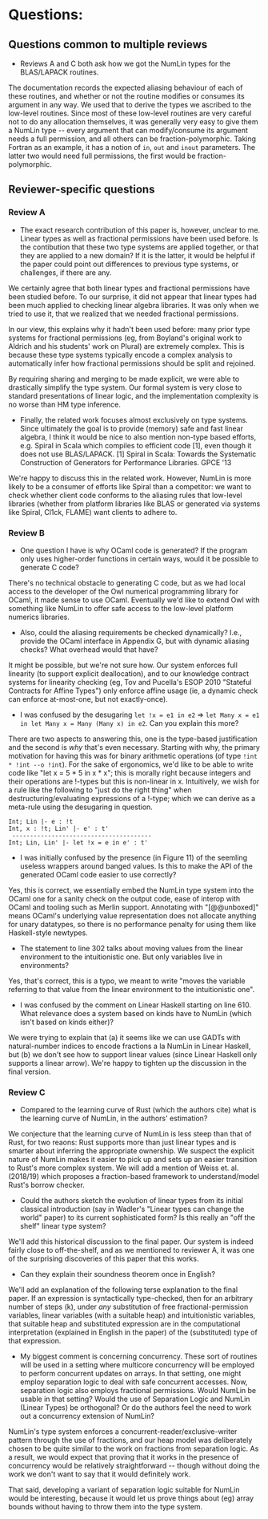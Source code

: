 # Questions:

## Questions common to multiple reviews

* Reviews A and C both ask how we got the NumLin types for the
  BLAS/LAPACK routines.
   
The documentation records the expected aliasing behaviour of each of
these routines, and whether or not the routine modifies or consumes
its argument in any way. We used that to derive the types we ascribed
to the low-level routines. Since most of these low-level routines are
very careful not to do any allocation themselves, it was generally
very easy to give them a NumLin type -- every argument that can
modify/consume its argument needs a full permission, and all others
can be fraction-polymorphic. Taking Fortran as an example, it has
a notion of `in`, `out` and `inout` parameters. The latter two would
need full permissions, the first would be fraction-polymorphic.

## Reviewer-specific questions

### Review A

* The exact research contribution of this paper is, however, unclear
  to me. Linear types as well as fractional permissions have been used
  before.  Is the contibution that these two type systems are applied
  together, or that they are applied to a new domain? If it is the
  latter, it would be helpful if the paper could point out differences
  to previous type systems, or challenges, if there are any.

We certainly agree that both linear types and fractional permissions
have been studied before. To our surprise, it did not appear that
linear types had been much applied to checking linear algebra
libraries. It was only when we tried to use it, that we realized that
we needed fractional permissions. 

In our view, this explains why it hadn't been used before: many prior
type systems for fractional permissions (eg, from Boyland's original
work to Aldrich and his students' work on Plural) are extremely
complex. This is because these type systems typically encode a complex
analysis to automatically infer how fractional permissions should be
split and rejoined.

By requiring sharing and merging to be made explicit, we were able to
drastically simplify the type system. Our formal system is very close
to standard presentations of linear logic, and the implementation
complexity is no worse than HM type inference.

* Finally, the related work focuses almost exclusively on type
  systems. Since ultimately the goal is to provide (memory) safe and
  fast linear algebra, I think it would be nice to also mention
  non-type based efforts, e.g. Spiral in Scala which compiles to
  efficient code [1], even though it does not use BLAS/LAPACK.  [1]
  Spiral in Scala: Towards the Systematic Construction of Generators
  for Performance Libraries. GPCE '13

We're happy to discuss this in the related work. However, NumLin is
more likely to be a consumer of efforts like Spiral than a competitor:
we want to check whether client code conforms to the aliasing rules
that low-level libraries (whether from platform libraries like BLAS or
generated via systems like Spiral, Cl1ck, FLAME) want clients to adhere to.


### Review B 

* One question I have is why OCaml code is generated? If the program
  only uses higher-order functions in certain ways, would it be
  possible to generate C code?

There's no technical obstacle to generating C code, but as we had
local access to the developer of the Owl numerical programming library
for OCaml, it made sense to use OCaml. Eventually we'd like to extend
Owl with something like NumLin to offer safe access to the low-level
platform numerics libraries.

* Also, could the aliasing requirements be checked dynamically? I.e.,
  provide the OCaml interface in Appendix G, but with dynamic aliasing
  checks? What overhead would that have?

It might be possible, but we're not sure how. Our system enforces full
linearity (to support explicit deallocation), and to our knowledge
contract systems for linearity checking (eg, Tov and Pucella's ESOP
2010 "Stateful Contracts for Affine Types") only enforce affine usage
(ie, a dynamic check can enforce at-most-one, but not exactly-once).

* I was confused by the desugaring `let !x = e1 in e2` => `let Many x
  = e1 in let Many x = Many (Many x) in e2`. Can you explain this
  more?

There are two aspects to answering this, one is the type-based justification
and the second is *why* that's even necessary. Starting with why, the primary
motivation for having this was for binary arithmetic operations (of type
`!int * !int --o !int`). For the sake of ergonomics, we'd like to be able to write
code like "let x = 5 * 5 in x * x"; this is morally right because integers and
their operations are !-types but this is non-linear in x. Intuitively, we wish
for a rule like the following to "just do the right thing" when
destructuring/evaluating expressions of a !-type; which we can derive as a
meta-rule using the desugaring in question.

```
Int; Lin |- e : !t 
Int, x : !t; Lin' |- e' : t'
 ---------------------------------------
Int; Lin, Lin' |- let !x = e in e' : t'
```

* I was initially confused by the presence (in Figure 11) of the
  seemling useless wrappers around banged values. Is this to make the
  API of the generated OCaml code easier to use correctly?

Yes, this is correct, we essentially embed the NumLin type system into the
OCaml one for a sanity check on the output code, ease of interop with OCaml and
tooling such as Merlin support.  Annotating with "[@@unboxed]" means OCaml's
underlying value representation does not allocate anything for unary datatypes,
so there is no performance penalty for using them like Haskell-style newtypes.

* The statement to line 302 talks about moving values from the linear
  environment to the intuitionistic one. But only variables live in
  environments?

Yes, that's correct, this is a typo, we meant to write "moves the variable
referring to that value from the linear environment to the intuitionistic one".

* I was confused by the comment on Linear Haskell starting on line
  610. What relevance does a system based on kinds have to NumLin
  (which isn't based on kinds either)?

We were trying to explain that (a) it seems like we can use GADTs with
natural-number indices to encode fractions a la NumLin in Linear
Haskell, but (b) we don't see how to support linear values (since
Linear Haskell only supports a linear arrow). We're happy to tighten
up the discussion in the final version. 


### Review C 

* Compared to the learning curve of Rust (which the authors cite) what
  is the learning curve of NumLin, in the authors' estimation?

We conjecture that the learning curve of NumLin is less steep than that of
Rust, for two reaons: Rust supports more than just linear types and is smarter
about inferring the appropriate ownership. We suspect the explicit nature of
NumLin makes it easier to pick up and sets up an easier transition to Rust's
more complex system. We will add a mention of Weiss et. al. (2018/19) which
proposes a fraction-based framework to understand/model Rust's borrow checker.

* Could the authors sketch the evolution of linear types from its
  initial classical introduction (say in Wadler's "Linear types can
  change the world" paper) to its current sophisticated form? Is this
  really an "off the shelf" linear type system?

We'll add this historical discussion to the final paper. Our system is
indeed fairly close to off-the-shelf, and as we mentioned to reviewer
A, it was one of the surprising discoveries of this paper that this
works.

* Can they explain their soundness theorem once in English?

We'll add an explanation of the following terse explanation to the final paper.
If an expression is syntactically type-checked, then for an arbitrary number of
steps (k), under *any* substitution of free fractional-permission variables,
linear variables (with a suitable heap) and intuitionistic variables, that
suitable heap and substituted expression are in the computational
interpretation (explained in English in the paper) of the (substituted) type of
that expression.

* My biggest comment is concerning concurrency. These sort of routines
  will be used in a setting where multicore concurrency will be
  employed to perform concurrent updates on arrays. In that setting,
  one might employ separation logic to deal with safe concurrent
  accesses. Now, separation logic also employs fractional
  permissions. Would NumLin be usable in that setting? Would the use
  of Separation Logic and NumLin (Linear Types) be orthogonal? Or do
  the authors feel the need to work out a concurrency extension of
  NumLin?

NumLin's type system enforces a concurrent-reader/exclusive-writer
pattern through the use of fractions, and our heap model was
deliberately chosen to be quite similar to the work on fractions from
separation logic. As a result, we would expect that proving that it
works in the presence of concurrency would be relatively
straightforward -- though without doing the work we don't want to say
that it would definitely work.

That said, developing a variant of separation logic suitable for
NumLin would be interesting, because it would let us prove things
about (eg) array bounds without having to throw them into the type
system.
